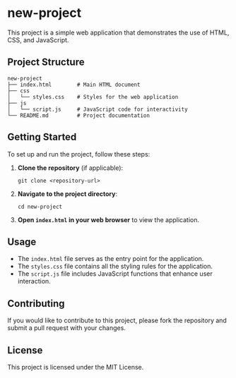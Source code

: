 # new-project

This project is a simple web application that demonstrates the use of HTML, CSS, and JavaScript.

## Project Structure

```
new-project
├── index.html        # Main HTML document
├── css
│   └── styles.css    # Styles for the web application
├── js
│   └── script.js     # JavaScript code for interactivity
└── README.md         # Project documentation
```

## Getting Started

To set up and run the project, follow these steps:

1. **Clone the repository** (if applicable):
   ```
   git clone <repository-url>
   ```

2. **Navigate to the project directory**:
   ```
   cd new-project
   ```

3. **Open `index.html` in your web browser** to view the application.

## Usage

- The `index.html` file serves as the entry point for the application.
- The `styles.css` file contains all the styling rules for the application.
- The `script.js` file includes JavaScript functions that enhance user interaction.

## Contributing

If you would like to contribute to this project, please fork the repository and submit a pull request with your changes.

## License

This project is licensed under the MIT License.